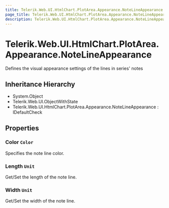 ```yaml
---
title: Telerik.Web.UI.HtmlChart.PlotArea.Appearance.NoteLineAppearance
page_title: Telerik.Web.UI.HtmlChart.PlotArea.Appearance.NoteLineAppearance
description: Telerik.Web.UI.HtmlChart.PlotArea.Appearance.NoteLineAppearance
---
```


# Telerik.Web.UI.HtmlChart.PlotArea.Appearance.NoteLineAppearance

Defines the visual appearance settings of the lines in series' notes

## Inheritance Hierarchy

* System.Object
* Telerik.Web.UI.ObjectWithState
* Telerik.Web.UI.HtmlChart.PlotArea.Appearance.NoteLineAppearance : IDefaultCheck

## Properties

###  Color `Color`

Specifies the note line color.

###  Length `Unit`

Get/Set the length of the note line.

###  Width `Unit`

Get/Set the width of the note line.


